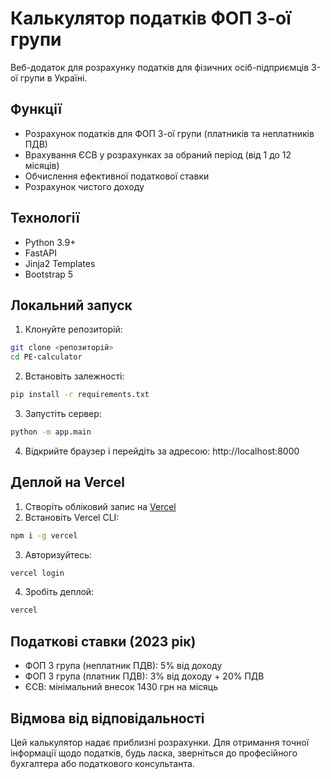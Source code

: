 # Калькулятор податків ФОП 3-ої групи

Веб-додаток для розрахунку податків для фізичних осіб-підприємців 3-ої групи в Україні.

## Функції

- Розрахунок податків для ФОП 3-ої групи (платників та неплатників ПДВ)
- Врахування ЄСВ у розрахунках за обраний період (від 1 до 12 місяців)
- Обчислення ефективної податкової ставки
- Розрахунок чистого доходу

## Технології

- Python 3.9+
- FastAPI
- Jinja2 Templates
- Bootstrap 5

## Локальний запуск

1. Клонуйте репозиторій:
```bash
git clone <репозиторій>
cd PE-calculator
```

2. Встановіть залежності:
```bash
pip install -r requirements.txt
```

3. Запустіть сервер:
```bash
python -m app.main
```

4. Відкрийте браузер і перейдіть за адресою: http://localhost:8000

## Деплой на Vercel

1. Створіть обліковий запис на [Vercel](https://vercel.com/)
2. Встановіть Vercel CLI:
```bash
npm i -g vercel
```

3. Авторизуйтесь:
```bash
vercel login
```

4. Зробіть деплой:
```bash
vercel
```

## Податкові ставки (2023 рік)

- ФОП 3 група (неплатник ПДВ): 5% від доходу
- ФОП 3 група (платник ПДВ): 3% від доходу + 20% ПДВ
- ЄСВ: мінімальний внесок 1430 грн на місяць

## Відмова від відповідальності

Цей калькулятор надає приблизні розрахунки. Для отримання точної інформації щодо податків, будь ласка, зверніться до професійного бухгалтера або податкового консультанта. 